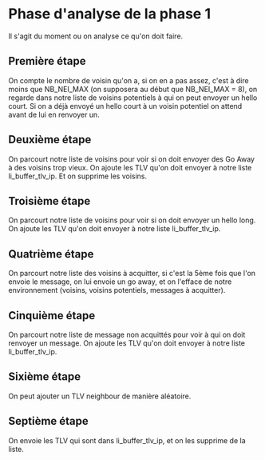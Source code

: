 # Phase d'analyse de la phase 1

Il s'agit du moment ou on analyse ce qu'on doit faire.

## Première étape

On compte le nombre de voisin qu'on a, si on en a pas assez, c'est à dire moins que NB_NEI_MAX (on supposera au début que NB_NEI_MAX = 8), on regarde dans notre liste de voisins potentiels à qui on peut envoyer un hello court. Si on a déjà envoyé un hello court à un voisin potentiel on attend avant de lui en renvoyer un.

## Deuxième étape

On parcourt notre liste de voisins pour voir si on doit envoyer des Go Away à des voisins trop vieux. On ajoute les TLV qu'on doit envoyer à notre liste li_buffer_tlv_ip. Et on supprime les voisins.

## Troisième étape

On parcourt notre liste de voisins pour voir si on doit envoyer un hello long. On ajoute les TLV qu'on doit envoyer à notre liste li_buffer_tlv_ip.

## Quatrième étape

On parcourt notre liste des voisins à acquitter, si c'est la 5ème fois que l'on envoie le message, on lui envoie un go away, et on l'efface de notre environnement (voisins, voisins potentiels, messages à acquitter).

## Cinquième étape

On parcourt notre liste de message non acquittés pour voir à qui on doit renvoyer un message. On ajoute les TLV qu'on doit envoyer à notre liste li_buffer_tlv_ip.

## Sixième étape

On peut ajouter un TLV neighbour de manière aléatoire.

## Septième étape

On envoie les TLV qui sont dans li_buffer_tlv_ip, et on les supprime de la liste.
